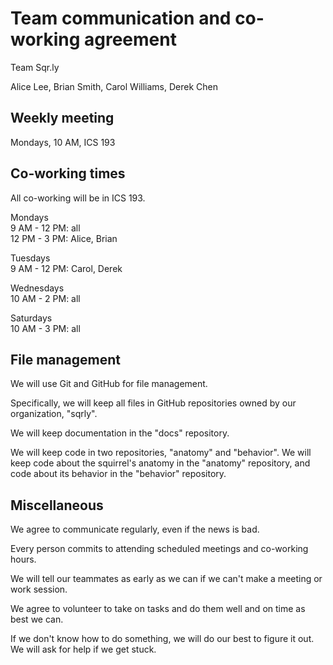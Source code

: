 # Team communication and co-working agreement

Team Sqr.ly

Alice Lee, Brian Smith, Carol Williams, Derek Chen

## Weekly meeting

Mondays, 10 AM, ICS 193

## Co-working times

All co-working will be in ICS 193.

Mondays  
9 AM - 12 PM: all  
12 PM - 3 PM: Alice, Brian

Tuesdays  
9 AM - 12 PM: Carol, Derek

Wednesdays  
10 AM - 2 PM: all

Saturdays  
10 AM - 3 PM: all

## File management

We will use Git and GitHub for file management.

Specifically, we will keep all files in GitHub repositories owned by our organization, "sqrly".

We will keep documentation in the "docs" repository.

We will keep code in two repositories, "anatomy" and "behavior". We will keep code about the squirrel's anatomy in the "anatomy" repository, and code about its behavior in the "behavior" repository.

## Miscellaneous

We agree to communicate regularly, even if the news is bad.

Every person commits to attending scheduled meetings and co-working hours.

We will tell our teammates as early as we can if we can't make a meeting or work session.

We agree to volunteer to take on tasks and do them well and on time as best we can.

If we don't know how to do something, we will do our best to figure it out. We will ask for help if we get stuck.
